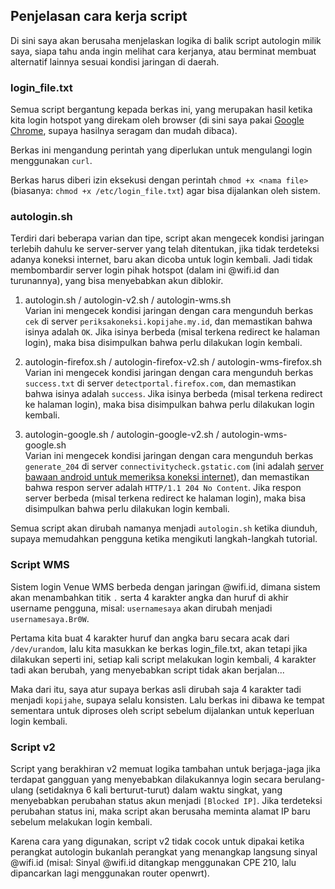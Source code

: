## Penjelasan cara kerja script

Di sini saya akan berusaha menjelaskan logika di balik script autologin milik saya, siapa tahu anda ingin melihat cara kerjanya, atau berminat membuat alternatif lainnya sesuai kondisi jaringan di daerah.

### login_file.txt
Semua script bergantung kepada berkas ini, yang merupakan hasil ketika kita login hotspot yang direkam oleh browser (di sini saya pakai [Google Chrome](https://google.com/chrome), supaya hasilnya seragam dan mudah dibaca).

Berkas ini mengandung perintah yang diperlukan untuk mengulangi login menggunakan `curl`.

Berkas harus diberi izin eksekusi dengan perintah `chmod +x <nama file>` (biasanya: `chmod +x /etc/login_file.txt`) agar bisa dijalankan oleh sistem.

### autologin.sh

Terdiri dari beberapa varian dan tipe, script akan mengecek kondisi jaringan terlebih dahulu ke server-server yang telah ditentukan, jika tidak terdeteksi adanya koneksi internet, baru akan dicoba untuk login kembali. Jadi tidak membombardir server login pihak hotspot (dalam ini <span></span>@wifi.id dan turunannya), yang bisa menyebabkan akun diblokir.

1. autologin.sh / autologin-v2.sh / autologin-wms.sh  
Varian ini mengecek kondisi jaringan dengan cara mengunduh berkas `cek` di server `periksakoneksi.kopijahe.my.id`, dan memastikan bahwa isinya adalah `OK`. Jika isinya berbeda (misal terkena redirect ke halaman login), maka bisa disimpulkan bahwa perlu dilakukan login kembali.

2. autologin-firefox.sh / autologin-firefox-v2.sh / autologin-wms-firefox.sh  
Varian ini mengecek kondisi jaringan dengan cara mengunduh berkas `success.txt` di server `detectportal.firefox.com`, dan memastikan bahwa isinya adalah `success`. Jika isinya berbeda (misal terkena redirect ke halaman login), maka bisa disimpulkan bahwa perlu dilakukan login kembali.

3. autologin-google.sh / autologin-google-v2.sh / autologin-wms-google.sh  
Varian ini mengecek kondisi jaringan dengan cara mengunduh berkas `generate_204` di server `connectivitycheck.gstatic.com` (ini adalah [server bawaan android untuk memeriksa koneksi internet](https://android.googlesource.com/platform/frameworks/base/+/master/services/core/java/com/android/server/ConnectivityService.java#280)), dan memastikan bahwa respon server adalah `HTTP/1.1 204 No Content`. Jika respon server berbeda (misal terkena redirect ke halaman login), maka bisa disimpulkan bahwa perlu dilakukan login kembali.

Semua script akan dirubah namanya menjadi `autologin.sh` ketika diunduh, supaya memudahkan pengguna ketika mengikuti langkah-langkah tutorial.

### Script WMS

Sistem login Venue WMS berbeda dengan jaringan <span></span>@wifi.id, dimana sistem akan menambahkan titik `.` serta 4 karakter angka dan huruf di akhir username pengguna, misal: `usernamesaya` akan dirubah menjadi `usernamesaya.Br0W`.

Pertama kita buat 4 karakter huruf dan angka baru secara acak dari `/dev/urandom`, lalu kita masukkan ke berkas login_file.txt, akan tetapi jika dilakukan seperti ini, setiap kali script melakukan login kembali, 4 karakter tadi akan berubah, yang menyebabkan script tidak akan berjalan...

Maka dari itu, saya atur supaya berkas asli dirubah saja 4 karakter tadi menjadi `kopijahe`, supaya selalu konsisten. Lalu berkas ini dibawa ke tempat sementara untuk diproses oleh script sebelum dijalankan untuk keperluan login kembali.

### Script v2

Script yang berakhiran v2 memuat logika tambahan untuk berjaga-jaga jika terdapat gangguan yang menyebabkan dilakukannya login secara berulang-ulang (setidaknya 6 kali berturut-turut) dalam waktu singkat, yang menyebabkan perubahan status akun menjadi `[Blocked IP]`. Jika terdeteksi perubahan status ini, maka script akan berusaha meminta alamat IP baru sebelum melakukan login kembali.

Karena cara yang digunakan, script v2 tidak cocok untuk dipakai ketika perangkat autologin bukanlah perangkat yang menangkap langsung sinyal <span><span>@wifi.id (misal: Sinyal <span></span>@wifi.id ditangkap menggunakan CPE 210, lalu dipancarkan lagi menggunakan router openwrt).